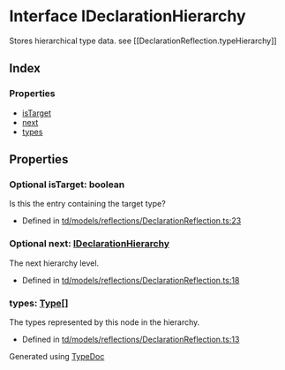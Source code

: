 # Interface IDeclarationHierarchy
Stores hierarchical type data. see [[DeclarationReflection.typeHierarchy]]


## Index

### Properties
* [isTarget](td.models.ideclarationhierarchy.md#istarget)
* [next](td.models.ideclarationhierarchy.md#next)
* [types](td.models.ideclarationhierarchy.md#types)

## Properties

### Optional isTarget: boolean
Is this the entry containing the target type?
* Defined in [td/models/reflections/DeclarationReflection.ts:23](https://github.com/kimamula/typedoc/blob/HEAD/src/td/models/reflections/DeclarationReflection.ts#L23)


### Optional next: [IDeclarationHierarchy](td.models.ideclarationhierarchy.md)
The next hierarchy level.
* Defined in [td/models/reflections/DeclarationReflection.ts:18](https://github.com/kimamula/typedoc/blob/HEAD/src/td/models/reflections/DeclarationReflection.ts#L18)


### types: [Type](../classes/td.models.type.md)[]
The types represented by this node in the hierarchy.
* Defined in [td/models/reflections/DeclarationReflection.ts:13](https://github.com/kimamula/typedoc/blob/HEAD/src/td/models/reflections/DeclarationReflection.ts#L13)



Generated using [TypeDoc](http://typedoc.io)
